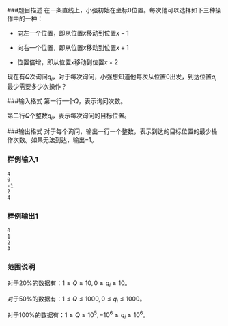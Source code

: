 ###题目描述
在一条直线上，小强初始在坐标$0$位置。每次他可以选择如下三种操作中的一种：

+ 向左一个位置，即从位置$x$移动到位置$x-1$

+ 向右一个位置，即从位置$x$移动到位置$x+1$

+ 位置倍增，即从位置$x$移动到位置$x \times 2$

现在有$Q$次询问$q_i$，对于每次询问，小强想知道他每次从位置$0$出发，到达位置$q_i$最少需要多少次操作？

###输入格式
第一行一个$Q$，表示询问次数。

第二行$Q$个整数$q_i$，表示每次询问的目标位置。

###输出格式
对于每个询问，输出一行一个整数，表示到达的目标位置的最少操作次数。如果无法到达，输出$-1$。

### 样例输入1
```
4
0
-1
2
4
```
### 样例输出1
```
0
1
2
3
```
### 范围说明
对于$20\%$的数据有：$1 \leq Q \leq 10, 0 \leq q_i \leq 10$。

对于$50\%$的数据有：$1 \leq Q \leq 1000, 0 \leq q_i \leq 1000$。

对于$100\%$的数据有：$1 \leq Q \leq 10^5, -10^6 \leq q_i \leq 10^6$。
